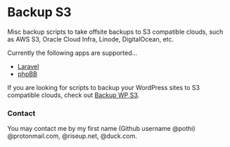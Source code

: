 # Backup S3

Misc backup scripts to take offsite backups to S3 compatible clouds, such as AWS S3, Oracle Cloud Infra, Linode, DigitalOcean, etc.

Currently the following apps are supported...

- [Laravel](https://github.com/pothi/backup-s3/tree/main/laravel)
- [phpBB](https://github.com/pothi/backup-wordpress/tree/main/phpbb)

If you are looking for scripts to backup your WordPress sites to S3 compatible clouds, check out [Backup WP S3](https://github.com/pothi/backup-wordpress).

### Contact

You may contact me by my first name (Github username @pothi) @protonmail.com, @riseup.net, @duck.com.
